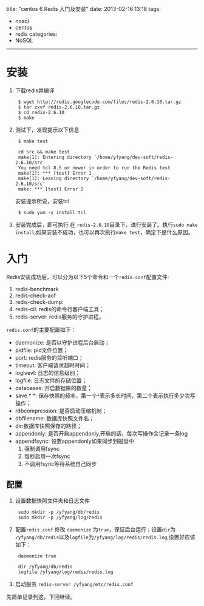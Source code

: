 title: "centos 6 Redis 入门及安装"
date: 2013-02-16 13:18
tags: 
- nosql
- centos
- redis
categories: 
- NoSQL
---

安装
===

1. 下载redis并编译

        $ wget http://redis.googlecode.com/files/redis-2.6.10.tar.gz
        $ tar zxvf redis-2.6.10.tar.gz 
        $ cd redis-2.6.10
        $ make
  

2. 测试下，发现提示以下信息

        $ make test 
        
        cd src && make test
        make[1]: Entering directory `/home/yfyang/dev-soft/redis-2.6.10/src'
        You need tcl 8.5 or newer in order to run the Redis test
        make[1]: *** [test] Error 1
        make[1]: Leaving directory `/home/yfyang/dev-soft/redis-2.6.10/src'
        make: *** [test] Error 2
   
   安装提示所说，安装tcl

        $ sudo yum -y install tcl
   
3. 安装完成后，即可执行 在 `redis-2.6.10`目录下，进行安装了。执行`sudo make install`,如果安装不成功，也可以再次执行`make test`，确定下是什么原因。

入门
===
Redis安装成功后，可以分为以下5个命令和一个`redis.conf`配置文件:

1. redis-benchmark
2. redis-check-aof
3. redis-check-dump:
4. redis-cli: redis的命令行客户端工具；
5. redis-server: redis服务的守护进程。

`redis.conf`的主要配置如下：

* daemonize: 是否以守护进程后台启动；
* pidfile: pid文件位置；
* port: redis服务的监听端口；
* timeout: 客户端请求超时时间；
* loglvevl: 日志的信息级别；
* logfile: 日志文件的存储位置；
* databases: 开启数据库的数量；
* save * *: 保存快照的频率，第一个`*`表示多长时间，第二个表示执行多少次写操作；
* rdbcompression: 是否启动压缩机制；
* dbfilename: 数据库快照文件名；
* dir:数据库快照保存的路径；
* appendonly: 是否开启appendonly,开启的话，每次写操作会记录一条log
* appendfsync: 设置appendonly如果同步到磁盘中
    1. 强制调用fsync
    2. 每秒启用一次fsync
    3. 不调用fsync等待系统自己同步

配置
---
1. 设置数据快照文件夹和日志文件
    
        sudo mkdir -p /yfyang/db/redis
        sudo mkdir -p /yfyang/log/redis
    
2. 配置`redis.conf`
    修改 `daemonize` 为`true`，保证后台运行；设置`dir`为 `/yfyang/db/redis`以及`logfile`为`/yfyang/log/redis/redis.log`,设置好应该如下：
    
        daemonize true
        
        dir /yfyang/db/redis
        logfile /yfyang/log/redis/redis.log
    
3. 启动服务 `redis-server /yfyang/etc/redis.conf`

先简单记录到这，下回继续。
 


    
